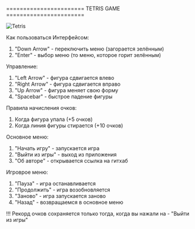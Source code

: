 ======================= TETRIS GAME =======================

![Tetris](https://user-images.githubusercontent.com/106149184/229512833-be4a7256-6841-4f53-b407-bfafe2aa987a.png)

Как пользоваться Интерфейсом:
  1) "Down Arrow" - переключить меню (загорается зелённым)
  2) "Enter" - выбор меню (то меню, которое горит зелённым)
  
  
Управление:
  1) "Left Arrow" - фигура сдвигается влево
  2) "Right Arrow" - фигура сдвигается вправо
  3) "Up Arrow" - фигура меняет свою форму
  4) "Spacebar" - быстрое падение фигуры
  
  
 Правила начисления очков:
   1) Когда фигура упала (+5 очков)
   2) Когда линия фигуры стирается (+10 очков)
  
  
Основное меню:
  1) "Начать игру" - запускается игра
  2) "Выйти из игры" - выход из приложения
  3) "Об авторе" - открывается ссылка на гитхаб
  
  
Игроврое меню:
  1) "Пауза" - игра останавливается
  2) "Продолжить" - игра возобновляется
  3) "Заново" - игра запускается заново
  4) "Назад" - возвращаемся в основное меню
  
!!! Рекорд очков сохраняется только тогда, когда вы нажали на - "Выйти из игры"
  
